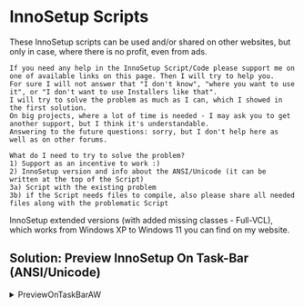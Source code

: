 # InnoSetup Scripts
These InnoSetup scripts can be used and/or shared on other websites, but only in case, where there is no profit, even from ads.

```
If you need any help in the InnoSetup Script/Code please support me on one of available links on this page. Then I will try to help you.
For sure I will not answer that "I don't know", "where you want to use it", or "I don't want to use Installers like that".
I will try to solve the problem as much as I can, which I showed in the first solution.
On big projects, where a lot of time is needed - I may ask you to get another support, but I think it's understandable.
Answering to the future questions: sorry, but I don't help here as well as on other forums.

What do I need to try to solve the problem?
1) Support as an incentive to work :)
2) InnoSetup version and info about the ANSI/Unicode (it can be written at the top of the Script)
3a) Script with the existing problem
3b) if the Script needs files to compile, also please share all needed files along with the problematic Script
```

InnoSetup extended versions (with added missing classes - Full-VCL), which works from Windows XP to Windows 11 you can find on my website.

## Solution: Preview InnoSetup On Task-Bar (ANSI/Unicode)

<details><summary>PreviewOnTaskBarAW</summary>

  This is where the original script comes from: https://groups.google.com/g/innosetup/c/cjf1cGiAwK4
```
Easy way to add this Script to your Installer is to use the IssJoiner,
which you can get from there: https://archive.codeplex.com/?p=issjoiner
or you can get local copy of it from my GitHub.
The order of scripts is important!
IssJoiner Command-Line: "Joiner.exe" "PreviewOnTaskBarAW.isi" "YourScript.iss"
After IssJoiner, open the result file named: "joined.iss" in the Inno Compiler.
If the Inno Compiler will show an error about double entries - comment on it and try to compile again until it will find them all.

This Sample Script was tested from Inno Setup 5.0.x (ANSI/Unicode) to 6.2.0 (Unicode) versions on Windows 7 & 11.
And I don't saw any side-effects by using this Script, as they wrote on StackOverflow: https://stackoverflow.com/questions/64060208/inno-setup-window-preview-in-taskbar
But it must be made on certain rules... Please check the descriptions in the "PreviewOnTaskBarAW.isi",
if you want to add it manually to your existing Script.
```
  I had added it to my VC++ installer: https://github.com/Wilenty/VisualC-redist-installers-Demos

  So, you can check by yourself, if there exist any side-effects after using it.
</details>

